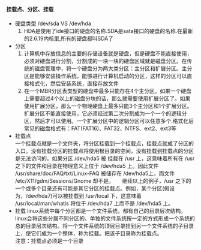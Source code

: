 #### 挂载点、分区、挂载
- 硬盘类型 /dev/sda VS /dev/hda </br>
    1. HDA是使用了ide接口的硬盘的名称.SDA是sata接口的硬盘的名称.在最新的2.6.19内核里,所有的硬盘都叫SDA了
- 分区 </br>
  1. 计算机中存放信息的主要的存储设备就是硬盘，但是硬盘不能直接使用，必须对硬盘进行分割，分割成的一块一块的硬盘区域就是磁盘分区。在传统的磁盘管理中，将一个硬盘分为两大类分区：主分区和扩展分区。主分区是能够安装操作系统，能够进行计算机启动的分区，这样的分区可以直接格式化，然后安装系统，直接存放文件 <br>
  2. 在一个MBR分区表类型的硬盘中最多只能存在4个主分区。如果一个硬盘上需要超过4个以上的磁盘分块的话，那么就需要使用扩展分区了。如果使用扩展分区，那么一个物理硬盘上最多只能3个主分区和1个扩展分区。扩展分区不能直接使用，它必须经过第二次分割成为一个一个的逻辑分区，然后才可以使用。一个扩展分区中的逻辑分区可以任意多个.格式化后常见的磁盘格式有：FAT(FAT16)、FAT32、NTFS、ext2、ext3等
- 挂载点 </br>
一个挂载点就是一个文件夹，将分区挂载到一个挂载点，挂载点就成了分区的入口。没有挂载分区的挂载点将使用根目录的空间，没有挂载到挂载点的分区是无法访问的。如果分区 /dev/hda5 被 挂载在 /usr 上，这意味着所有在 /usr 之下的文件和目录在物理意义上位于 /dev/hda5 上。因此文件 /usr/share/doc/FAQ/txt/Linux-FAQ 被储存在 /dev/hda5上，而文件 /etc/X11/gdm/Sessions/Gnome 却不是。
　  继续以上的例子，/usr 之下的一个或多个目录还有可能是其它分区的挂载点。例如，某个分区(假设为，/dev/hda7)可以被挂载到 /usr/local 下，这意味着 /usr/local/man/whatis 将位于 /dev/hda7 上而不是 /dev/hda5 上。
- 挂载
linux系统中每个分区都是一个文件系统，都有自己的目录层次结构。linux会将这些分属不同分区的、单独的文件系统按一定的方式形成一个系统的总的目录层次结构。将一个文件系统的顶层目录挂到另一个文件系统的子目录上，使它们成为一个整体，称为挂载。把该子目录称为挂载点。
<br/>注意：挂载点必须是一个目录